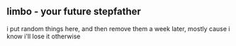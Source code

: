 ## limbo - your future stepfather
i put random things here, and then remove them a week later, mostly cause i know i'll lose it otherwise
